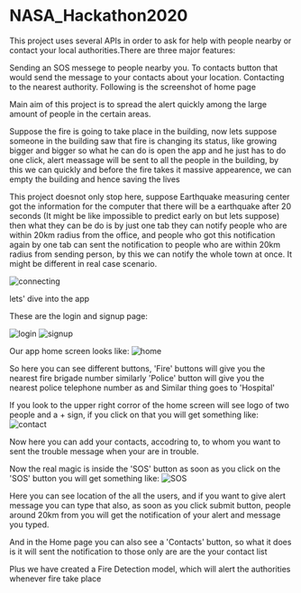# NASA_Hackathon2020
This project uses several APIs in order to ask for help with people nearby or contact your local authorities.There are three major features:

Sending an SOS messege to people nearby you.
To contacts button that would send the message to your contacts about your location.
Contacting to the nearest authority. Following is the screenshot of home page

Main aim of this project is to spread the alert quickly among the large amount of people in the certain areas.

Suppose the fire is going to take place in the building, now lets suppose someone in the building saw that fire is changing its status, like growing bigger and bigger so what he can do is open the app and he just has to do one click, alert meassage will be sent to all the people in the building, by this we can quickly and before the fire takes it massive appearence, we can empty the building and hence saving the lives

This project doesnot only stop here, suppose Earthquake measuring center got the information for the computer that there will be a earthquake after 20 seconds (It might be like impossible to predict early on but lets suppose) then what they can be do is by just one tab they can notify people who are within 20km radius from the office, and people who got this notification again by one tab can sent the notification to people who are within 20km radius from sending person, by this we can notify the whole town at once. It might be different in real case scenario.

![connecting](Images/connect.jpg)

lets' dive into the app

These are the login and signup page:

![login](Images/login.jpeg)
![signup](Images/signup.jpeg)

Our app home screen looks like:
![home](Images/home.jpeg)

So here you can see different buttons, 'Fire' buttons will give you the nearest fire brigade number similarly 'Police' button will give you the nearest police telephone number as and Similar thing goes to 'Hospital'

If you look to the upper right corror of the home screen will see logo of two people and a + sign, if you click on that you will get something like:
![contact](Images/contact)

Now here you can add your contacts, accodring to, to whom you want to sent the trouble message when your are in trouble.

Now the real magic is inside the 'SOS' button as soon as you click on the 'SOS' button you will get something like:
![SOS](Images/SOS.jpeg)

Here you can see location of the all the users, and if you want to give alert message you can type that also, as soon as you click submit button, people around 20km from you will get the notification of your alert and message you typed.

And in the Home page you can also see a 'Contacts' button, so what it does is it will sent the notification to those only are are the your contact list

Plus we have created a Fire Detection model, which will alert the authorities whenever fire take place
